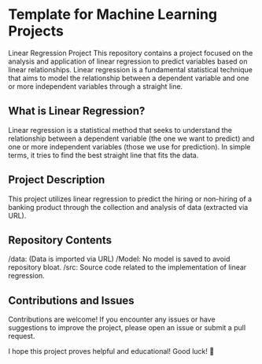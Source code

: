 # Template for Machine Learning Projects
Linear Regression Project
This repository contains a project focused on the analysis and application of linear regression to predict variables based on linear relationships. Linear regression is a fundamental statistical technique that aims to model the relationship between a dependent variable and one or more independent variables through a straight line.

## What is Linear Regression?
Linear regression is a statistical method that seeks to understand the relationship between a dependent variable (the one we want to predict) and one or more independent variables (those we use for prediction). In simple terms, it tries to find the best straight line that fits the data.

## Project Description
This project utilizes linear regression to predict the hiring or non-hiring of a banking product through the collection and analysis of data (extracted via URL).

## Repository Contents
/data: (Data is imported via URL)
/Model: No model is saved to avoid repository bloat.
/src: Source code related to the implementation of linear regression.

## Contributions and Issues
Contributions are welcome! If you encounter any issues or have suggestions to improve the project, please open an issue or submit a pull request.

I hope this project proves helpful and educational! Good luck! 🚀

